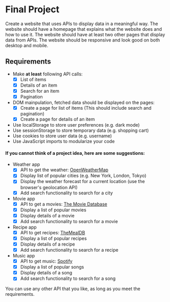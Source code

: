 # Final Project

Create a website that uses APIs to display data in a meaningful way. The website should have a homepage that explains what the website does and how to use it. The website should have at least two other pages that display data from APIs. The website should be responsive and look good on both desktop and mobile.

## Requirements
- Make **at least** following API calls:
    - [x] List of items
    - [x] Details of an item
    - [x] Search for an item
    - [x] Pagination
- DOM mainpulation, fetched data should be displayed on the pages:
    - [x] Create a page for list of items (This should include search and pagination)
    - [x] Create a page for details of an item
- Use localStorage to store user preferences (e.g. dark mode)
- Use sessionStorage to store temporary data (e.g. shopping cart)
- Use cookies to store user data (e.g. username)
- Use JavaScript imports to modularize your code


#### If you cannot think of a project idea, here are some suggestions:

- Weather app
    - [x] API to get the weather: [OpenWeatherMap](https://openweathermap.org/api)
    - [x] Display list of popular cities (e.g. New York, London, Tokyo)
    - [x] Display the weather forecast for a current location (use the browser's geolocation API)
    - [x] Add search functionality to search for a city
- Movie app
    - [x] API to get a movies: [The Movie Database](https://www.themoviedb.org/documentation/api)
    - [x] Display a list of popular movies
    - [x] Display details of a movie
    - [x] Add search functionality to search for a movie
- Recipe app
    - [x] API to get recipes: [TheMealDB](https://www.themealdb.com/api.php)
    - [x] Display a list of popular recipes
    - [x] Display details of a recipe
    - [x] Add search functionality to search for a recipe
- Music app
    - [x] API to get music: [Spotify](https://developer.spotify.com/documentation/web-api/)
    - [x] Display a list of popular songs
    - [x] Display details of a song
    - [x] Add search functionality to search for a song

You can use any other API that you like, as long as you meet the requirements.

